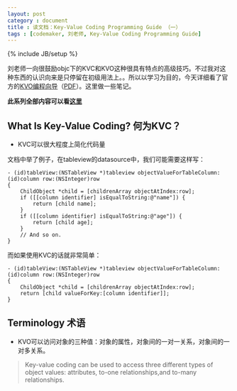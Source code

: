 ```yaml
---
layout: post
category : document
title : 读文档：Key-Value Coding Programming Guide （一）
tags : [codemaker, 刘老师, Key-Value Coding Programming Guide]
---
```

{% include JB/setup %}

刘老师一向很鼓励objc下的KVC和KVO这种很具有特点的高级技巧。不过我对这种东西的认识向来是只停留在初级用法上。。所以以学习为目的，今天详细看了官方的[KVO编程向导](http://developer.apple.com/library/mac/#documentation/Cocoa/Conceptual/KeyValueCoding/Articles/KeyValueCoding.html)（[PDF](http://developer.apple.com/library/mac/documentation/Cocoa/Conceptual/KeyValueCoding/KeyValueCoding.pdf)）。这里做一些笔记。

__此系列全部内容可以看[这里](/tags.html#Key-Value%20Coding%20Programming%20Guide-ref)__

What Is Key-Value Coding? 何为KVC？
---

* KVC可以很大程度上简化代码量

文档中举了例子，在tableview的datasource中，我们可能需要这样写：

	- (id)tableView:(NSTableView *)tableview objectValueForTableColumn:(id)column row:(NSInteger)row
	{
		ChildObject *child = [childrenArray objectAtIndex:row];
		if ([[column identifier] isEqualToString:@"name"]) {
			return [child name];
		}
		if ([[column identifier] isEqualToString:@"age"]) {
			return [child age];
		}
		// And so on.
	}

而如果使用KVC的话就非常简单：

	- (id)tableView:(NSTableView *)tableview objectValueForTableColumn:(id)column row:(NSInteger)row
	{
		ChildObject *child = [childrenArray objectAtIndex:row];
		return [child valueForKey:[column identifier]];
	}

Terminology 术语
---

* KVO可以访问对象的三种值：对象的属性，对象间的一对一关系，对象间的一对多关系。
> Key-value coding can be used to access three different types of object values: attributes, to-one relationships,and to-many relationships. 